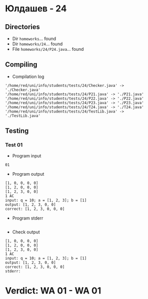 # Юлдашев - 24
## Directories
- Dir `homeworks`... found
- Dir `homeworks/24`... found
- File `homeworks/24/P24.java`... found
## Compiling
- Compilation log
```
'/home/red/uni/info/students/tests/24/Checker.java' -> './Checker.java'
'/home/red/uni/info/students/tests/24/P21.java' -> './P21.java'
'/home/red/uni/info/students/tests/24/P22.java' -> './P22.java'
'/home/red/uni/info/students/tests/24/P23.java' -> './P23.java'
'/home/red/uni/info/students/tests/24/T24.java' -> './T24.java'
'/home/red/uni/info/students/tests/24/TestLib.java' -> './TestLib.java'

```
## Testing
### Test 01
- Program input
```
01

```
- Program output
```
[1, 0, 0, 0, 0]
[1, 2, 0, 0, 0]
[1, 2, 3, 0, 0]
1 AC
input: q = 10; a = [1, 2, 3]; b = [1]
output: [1, 2, 3, 0, 0]
correct: [1, 2, 3, 0, 0, 0]

```
- Program stderr
```

```
- Check output
```
[1, 0, 0, 0, 0]
[1, 2, 0, 0, 0]
[1, 2, 3, 0, 0]
1 AC
input: q = 10; a = [1, 2, 3]; b = [1]
output: [1, 2, 3, 0, 0]
correct: [1, 2, 3, 0, 0, 0]
stderr:

```
# Verdict: **WA 01** - WA 01
